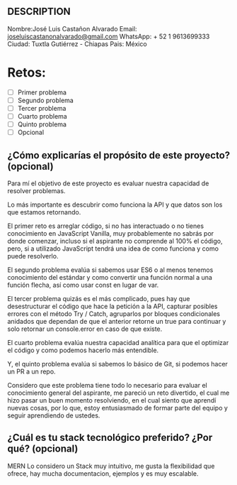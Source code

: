 ## DESCRIPTION

Nombre:José Luis Castañon Alvarado
Email: joseluiscastanonalvarado@gmail.com
WhatsApp: + 52 1 9613699333
Ciudad: Tuxtla Gutiérrez - Chiapas
Pais: México

# Retos:
  - [ ] Primer problema
  - [ ] Segundo problema
  - [ ] Tercer problema
  - [ ] Cuarto problema
  - [ ] Quinto problema
  - [ ] Opcional

## ¿Cómo explicarías el propósito de este proyecto? (opcional)
Para mí el objetivo de este proyecto es evaluar nuestra capacidad de resolver problemas.

Lo más importante es descubrir como funciona la API y que datos son los que estamos retornando.

El primer reto es arreglar código, si no has interactuado o no tienes conocimiento en JavaScript Vanilla, muy probablemente no sabrás por donde comenzar, incluso si el aspirante no comprende al 100% el código, pero, si a utilizado JavaScript tendrá una idea de como funciona y como puede resolverlo.

El segundo problema evalúa si sabemos usar ES6 o al menos tenemos conocimiento del estándar y como convertir una función normal a una función flecha, así como usar const en lugar de var.

El tercer problema quizás es el más complicado, pues hay que desestructurar el código que hace la petición a la API, capturar posibles errores con el método Try / Catch, agruparlos por bloques condicionales anidados que dependan de que el anterior retorne un true para continuar y solo retornar un console.error en caso de que existe.

El cuarto problema evalúa nuestra capacidad analítica para que el optimizar el código y como podemos hacerlo más entendible.

Y, el quinto problema evalúa si sabemos lo básico de Git, si podemos hacer un PR a un repo.

Considero que este problema tiene todo lo necesario para evaluar el conocimiento general del aspirante, me pareció un reto divertido, el cual me hizo pasar un buen momento resolviendo, en el cual siento que aprendí nuevas cosas, por lo que, estoy entusiasmado de formar parte del equipo y seguir aprendiendo de ustedes.

## ¿Cuál es tu stack tecnológico preferido? ¿Por qué? (opcional)
MERN
Lo considero un Stack muy intuitivo, me gusta la flexibilidad que ofrece, hay mucha documentacion, ejemplos y es muy escalable.